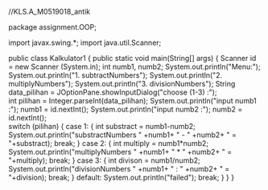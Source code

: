 //KLS.A_M0519018_antik

package assignment.OOP;

import javax.swing.*;
import java.util.Scanner;
 
public class Kalkulator1
{
    public static void main(String[] args)
    {
        Scanner id = new Scanner (System.in);
        int numb1, numb2;
        System.out.println("Menu:");
        System.out.println("1. subtractNumbers");
        System.out.println("2. multiplyNumbers");
        System.out.println("3. divisionNumbers");
        String data_pilihan = JOptionPane.showInputDialog("choose (1-3) :");        
        int pilihan = Integer.parseInt(data_pilihan);
        System.out.println("input numb1 :");
        numb1 = id.nextInt();
        System.out.println("input numb2 :");
        numb2 = id.nextInt();                
        switch (pilihan)
        {
            case 1:
            {
                int substract = numb1-numb2;
                System.out.println("substractNumbers " +numb1+ " - " +numb2+ " = "+substract);
                break;
            }
            case 2:
            {
                int multiply = numb1*numb2;
                System.out.println("multiplyNumbers " +numb1+ " * " +numb2+ " = "+multiply);
                break;
            }
            case 3:
        {
                int divison = numb1/numb2;
                System.out.println("divisionNumbers " +numb1+ " : " +numb2+ " = "+division);
                break;
            }
            default:
                System.out.println("failed");
                break;
        }
    }
}
